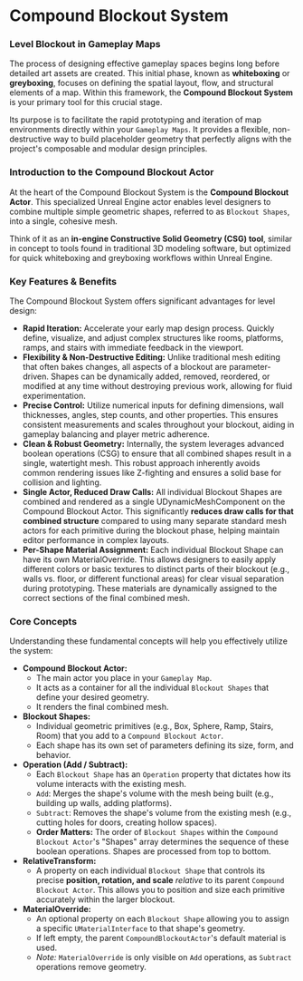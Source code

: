 # Compound Blockout System

### Level Blockout in Gameplay Maps

The process of designing effective gameplay spaces begins long before detailed art assets are created. This initial phase, known as **whiteboxing** or **greyboxing**, focuses on defining the spatial layout, flow, and structural elements of a map. Within this framework, the **Compound Blockout System** is your primary tool for this crucial stage.

Its purpose is to facilitate the rapid prototyping and iteration of map environments directly within your `Gameplay Maps`. It provides a flexible, non-destructive way to build placeholder geometry that perfectly aligns with the project's composable and modular design principles.

### Introduction to the Compound Blockout Actor

At the heart of the Compound Blockout System is the **Compound Blockout Actor**. This specialized Unreal Engine actor enables level designers to combine multiple simple geometric shapes, referred to as `Blockout Shapes`, into a single, cohesive mesh.

Think of it as an **in-engine Constructive Solid Geometry (CSG) tool**, similar in concept to tools found in traditional 3D modeling software, but optimized for quick whiteboxing and greyboxing workflows within Unreal Engine.

### Key Features & Benefits

The Compound Blockout System offers significant advantages for level design:

* **Rapid Iteration:** Accelerate your early map design process. Quickly define, visualize, and adjust complex structures like rooms, platforms, ramps, and stairs with immediate feedback in the viewport.
* **Flexibility & Non-Destructive Editing:** Unlike traditional mesh editing that often bakes changes, all aspects of a blockout are parameter-driven. Shapes can be dynamically added, removed, reordered, or modified at any time without destroying previous work, allowing for fluid experimentation.
* **Precise Control:** Utilize numerical inputs for defining dimensions, wall thicknesses, angles, step counts, and other properties. This ensures consistent measurements and scales throughout your blockout, aiding in gameplay balancing and player metric adherence.
* **Clean & Robust Geometry:** Internally, the system leverages advanced boolean operations (CSG) to ensure that all combined shapes result in a single, watertight mesh. This robust approach inherently avoids common rendering issues like Z-fighting and ensures a solid base for collision and lighting.
* **Single Actor, Reduced Draw Calls:** All individual Blockout Shapes are combined and rendered as a single UDynamicMeshComponent on the Compound Blockout Actor. This significantly **reduces draw calls for that combined structure** compared to using many separate standard mesh actors for each primitive during the blockout phase, helping maintain editor performance in complex layouts.
* **Per-Shape Material Assignment:** Each individual Blockout Shape can have its own MaterialOverride. This allows designers to easily apply different colors or basic textures to distinct parts of their blockout (e.g., walls vs. floor, or different functional areas) for clear visual separation during prototyping. These materials are dynamically assigned to the correct sections of the final combined mesh.

### Core Concepts

Understanding these fundamental concepts will help you effectively utilize the system:

* **Compound Blockout Actor:**
  * The main actor you place in your `Gameplay Map`.
  * It acts as a container for all the individual `Blockout Shapes` that define your desired geometry.
  * It renders the final combined mesh.
* **Blockout Shapes:**
  * Individual geometric primitives (e.g., Box, Sphere, Ramp, Stairs, Room) that you add to a `Compound Blockout Actor`.
  * Each shape has its own set of parameters defining its size, form, and behavior.
* **Operation (Add / Subtract):**
  * Each `Blockout Shape` has an `Operation` property that dictates how its volume interacts with the existing mesh.
  * `Add`: Merges the shape's volume with the mesh being built (e.g., building up walls, adding platforms).
  * `Subtract`: Removes the shape's volume from the existing mesh (e.g., cutting holes for doors, creating hollow spaces).
  * **Order Matters:** The order of `Blockout Shapes` within the `Compound Blockout Actor`'s "Shapes" array determines the sequence of these boolean operations. Shapes are processed from top to bottom.
* **RelativeTransform:**
  * A property on each individual `Blockout Shape` that controls its precise **position, rotation, and scale** _relative_ to its parent `Compound Blockout Actor`. This allows you to position and size each primitive accurately within the larger blockout.
* **MaterialOverride:**
  * An optional property on each `Blockout Shape` allowing you to assign a specific `UMaterialInterface` to that shape's geometry.
  * If left empty, the parent `CompoundBlockoutActor`'s default material is used.
  * _Note:_ `MaterialOverride` is only visible on `Add` operations, as `Subtract` operations remove geometry.

